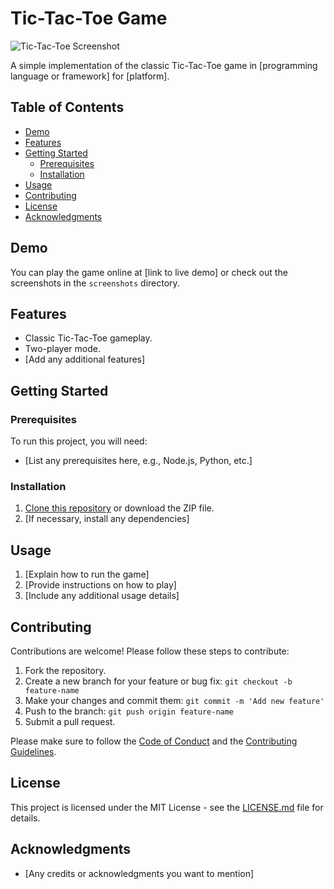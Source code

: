 # Tic-Tac-Toe Game

![Tic-Tac-Toe Screenshot](stic-tac.png)

A simple implementation of the classic Tic-Tac-Toe game in [programming language or framework] for [platform].

## Table of Contents
- [Demo](#demo)
- [Features](#features)
- [Getting Started](#getting-started)
  - [Prerequisites](#prerequisites)
  - [Installation](#installation)
- [Usage](#usage)
- [Contributing](#contributing)
- [License](#license)
- [Acknowledgments](#acknowledgments)

## Demo

You can play the game online at [link to live demo] or check out the screenshots in the `screenshots` directory.

## Features

- Classic Tic-Tac-Toe gameplay.
- Two-player mode.
- [Add any additional features]

## Getting Started

### Prerequisites

To run this project, you will need:

- [List any prerequisites here, e.g., Node.js, Python, etc.]

### Installation

1. [Clone this repository](https://github.com/yourusername/tic-tac-toe.git) or download the ZIP file.
2. [If necessary, install any dependencies]

## Usage

1. [Explain how to run the game]
2. [Provide instructions on how to play]
3. [Include any additional usage details]

## Contributing

Contributions are welcome! Please follow these steps to contribute:

1. Fork the repository.
2. Create a new branch for your feature or bug fix: `git checkout -b feature-name`
3. Make your changes and commit them: `git commit -m 'Add new feature'`
4. Push to the branch: `git push origin feature-name`
5. Submit a pull request.

Please make sure to follow the [Code of Conduct](CODE_OF_CONDUCT.md) and the [Contributing Guidelines](CONTRIBUTING.md).

## License

This project is licensed under the MIT License - see the [LICENSE.md](LICENSE.md) file for details.

## Acknowledgments

- [Any credits or acknowledgments you want to mention]
